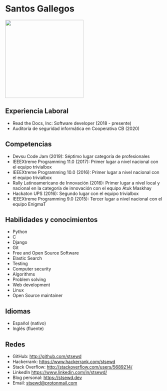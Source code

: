 # Santos Gallegos

<img src="../images/me.jpg" height="250px" />

## Experiencia Laboral

- Read the Docs, Inc: Software developer (2018 - presente)
- Auditoría de seguridad informática en Cooperativa CB (2020)

## Competencias

- Devsu Code Jam (2019): Séptimo lugar categoría de profesionales
- IEEEXtreme Programming 11.0 (2017): Primer lugar a nivel nacional con el equipo trivialbox
- IEEEXtreme Programming 10.0 (2016): Primer lugar a nivel nacional con el equipo trivialbox
- Rally Latinoamericano de Innovación (2016):
  Primer lugar a nivel local y nacional en la categoría de innovación con el equipo Atuk Maskhay
- Hackaton UPS (2016): Segundo lugar con el equipo trivialbox
- IEEEXtreme Programming 9.0 (2015): Tercer lugar a nivel nacional con el equipo EnigmaT

## Habilidades y conocimientos

- Python
- C
- Django
- Git
- Free and Open Source Software
- Elastic Search
- Testing
- Computer security
- Algorithms
- Problem solving
- Web development
- Linux
- Open Source maintainer

## Idiomas

- Español (nativo)
- Inglés (fluente)

## Redes

- GitHub: http://github.com/stsewd
- Hackerrank: https://www.hackerrank.com/stsewd
- Stack Overflow: http://stackoverflow.com/users/5689214/
- LinkedIn https://www.linkedin.com/in/stsewd/
- Blog personal: https://stsewd.dev
- Email: stsewd@protonmail.com
